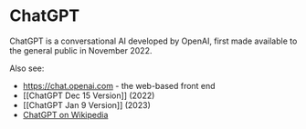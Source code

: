 # ChatGPT

ChatGPT is a conversational AI developed by OpenAI, first made available to the general public in November 2022.

Also see:

- <https://chat.openai.com> - the web-based front end
- [[ChatGPT Dec 15 Version]] (2022)
- [[ChatGPT Jan 9 Version]] (2023)
- [ChatGPT on Wikipedia](https://en.wikipedia.org/wiki/ChatGPT)
